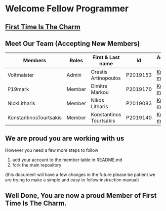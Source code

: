 # Welcome Fellow Programmer
## [First Time Is The Charm](https://github.com/First-Time-is-the-Charm)
## Meet Our Team (Accepting New Members)


|Members|Roles|First & Last name| Id |Account link|
|-------|-----|-----------------|-----------|-------|
|Voltmaister|Admin| Orestis Artinopoulos|P2019153|[Know me!](https://github.com/voltmaister)|
|P19mark|Member|Dimitra Markou|P2019170|[Know me!](https://github.com/p19mark)|
|NickLitharis|Member|Nikos Litharis|P2019083|[Know me!](https://github.com/NickLitharis)|
|KonstantinosTourtsakis|Member|Konstantinos Tourtsakis|P2019140|[Know me!](https://github.com/KonstantinosTourtsakis)|


## We are proud you are working with us
However you need a few more steps to follow

1. add your account to the member table in README.md
2. fork the main repository

(this document will have a few changes in the future please be patient we are trying to make a simple and easy to follow instruction manual)

## Well Done, You are now a proud Member of First Time Is The Charm.
